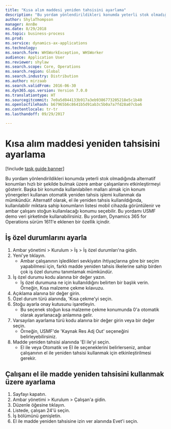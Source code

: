 ```yaml
--- 
title: "Kısa alım maddesi yeniden tahsisini ayarlama"
description: "Bu yordam yönlendirildikleri konumda yeterli stok olmadığında alternatif konumları hızlı bir şekilde bulmak üzere ambar çalışanlarını etkinleştirmeyi gösterir."
author: ShylaThompson
manager: AnnBe
ms.date: 8/29/2018
ms.topic: business-process
ms.prod: 
ms.service: dynamics-ax-applications
ms.technology: 
ms.search.form: WHSWorkException, WHSWorker
audience: Application User
ms.reviewer: shylaw
ms.search.scope: Core, Operations
ms.search.region: Global
ms.search.industry: Distribution
ms.author: mirzaab
ms.search.validFrom: 2016-06-30
ms.dyn365.ops.version: Version 7.0.0
ms.translationtype: HT
ms.sourcegitcommit: 7e0a5d044133b917a3eb9386773205218e5c1b40
ms.openlocfilehash: b67965b6c8641b5d91ab3c5b0a7a7fd28a07cba6
ms.contentlocale: tr-tr
ms.lasthandoff: 09/29/2017

---
```

# <a name="set-up-short-picking-item-reallocation"></a>Kısa alım maddesi yeniden tahsisini ayarlama

[!include [task guide banner](../../includes/task-guide-banner.md)]

Bu yordam yönlendirildikleri konumda yeterli stok olmadığında alternatif konumları hızlı bir şekilde bulmak üzere ambar çalışanlarını etkinleştirmeyi gösterir. Başka bir konumda kullanılabilen malları almak için konum yönergeleri kullanan otomatik yeniden tahsis işlemi kullanmak da mümkündür. Alternatif olarak, el ile yeniden tahsis kullanıldığında, kullanılabilir miktara sahip konumların listesi mobil cihazda görüntülenir ve ambar çalışanı stoğun kullanılacağı konumu seçebilir. Bu yordamı USMF demo veri şirketinde kullanabilirsiniz. Bu yordam, Dynamics 365 for Operations sürüm 1611'e eklenen bir özellik içindir.


## <a name="set-up-work-exceptions"></a>İş özel durumlarını ayarla
1. Ambar yönetimi > Kurulum > İş > İş özel durumları'na gidin.
2. Yeni'ye tıklayın.
    * Ambar çalışanının işledikleri sevkiyatın ihtiyaçlarına göre bir seçim yapabilmesi için, farklı madde yeniden tahsis ilkelerine sahip birden çok iş özel durumu tanımlamak mümkündür.  
3. İş özel durumu kodu alanına bir değer yazın.
    * İş özel durumuna ne için kullanıldığını belirten bir başlık verin. Örneğin, Kısa malzeme çekme kılavuzu.  
4. Açıklama alanına bir değer girin.
5. Özel durum türü alanında, 'Kısa çekme'yi seçin.
6. Stoğu ayarla onay kutusunu işaretleyin.
    * Bu seçenek stoğun kısa malzeme çekme konumunda 0'a otomatik olarak ayarlanacağı anlamına gelir.  
7. Varsayılan ayarlama türü kodu alanına bir değer girin veya bir değer seçin.
    * Örneğin, USMF'de 'Kaynak Res Adj Out' seçeneğini belirleyebilirsiniz.  
8. Madde yeniden tahsisi alanında 'El ile'yi seçin.
    * El ile veya Otomatik ve El ile seçeneklerini belirlerseniz, ambar çalışanının el ile yeniden tahsisi kullanmak için etkinleştirilmesi gerekir.  

## <a name="set-up-a-worker-to-use-manual-item-reallocation"></a>Çalışanı el ile madde yeniden tahsisini kullanmak üzere ayarlama
1. Sayfayı kapatın.
2. Ambar yönetimi > Kurulum > Çalışan'a gidin.
3. Düzenle öğesine tıklayın.
4. Listede, çalışan 24'ü seçin.
5. İş bölümünü genişletin.
6. El ile madde yeniden tahsisine izin ver alanında Evet'i seçin.


